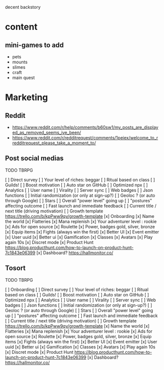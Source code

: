

decent backstory


# content

## mini-games to add
- pets
- mounts
- slimes
- craft
- main quest

# Marketing

## Reddit
- https://www.reddit.com/r/help/comments/b60sw1/my_posts_are_displayed_as_removed_seems_ive_been/
- https://www.reddit.com/r/redditrequest/comments/1peiex/welcome_to_rredditrequest_please_take_a_moment_to/

## Post social medias

TODO TBRPG

[ ] Direct survey
[ ] Your level of riches: beggar
[ ] Ritual based on class
[ ] Guilds!
[ ] Boost motivation
[ ] Auto star on GitHub
[ ] Optimized npx
[ ] Analytics
[ ] User name
[ ] Virality
[ ] Server sync
[ ] Web badges
[ ] Json functions
[ ] Initial randomization (or only at sign-up?)
[ ] Geoloc ? (or auto through Google)
[ ] Stars
[ ] Overall "power level" going up
[ ] "postures" affecting outcome
[ ] Fast launch and immediate feedback
[ ] Current title / next title (driving motivation)
[ ] Growth template https://trello.com/b/kpPww9qv/growth-template
[x] Onboarding
[x] Name the world
[x] Flatteries
[x] Mana replenish
[x] Your adventurer level : rookie
[x] Ads for open source
[x] Roulette
[x] Power, badges gold, silver, bronze
[x] Equip items
[x] Fights (always win the first)
[x] Better UI
[x] Event emitter
[x] User uuid
[x] Better ui
[x] Gamification
[x] Classes
[x] Avatars
[x] Play again 10s
[x] Discret mode
[x] Product Hunt https://blog.producthunt.com/how-to-launch-on-product-hunt-7c1843e06399
[x] Dashboard? https://hallmonitor.co/


## Tosort

TODO TBRPG

[ ] Onboarding
[ ] Direct survey
[ ] Your level of riches: beggar
[ ] Ritual based on class
[ ] Guilds!
[ ] Boost motivation
[ ] Auto star on GitHub
[ ] Optimized npx
[ ] Analytics
[ ] User name
[ ] Virality
[ ] Server sync
[ ] Web badges
[ ] Json functions
[ ] Initial randomization (or only at sign-up?)
[ ] Geoloc ? (or auto through Google)
[ ] Stars
[ ] Overall "power level" going up
[ ] "postures" affecting outcome
[ ] Fast launch and immediate feedback
[ ] Current title / next title (driving motivation)
[ ] Growth template https://trello.com/b/kpPww9qv/growth-template
[x] Name the world
[x] Flatteries
[x] Mana replenish
[x] Your adventurer level : rookie
[x] Ads for open source
[x] Roulette
[x] Power, badges gold, silver, bronze
[x] Equip items
[x] Fights (always win the first)
[x] Better UI
[x] Event emitter
[x] User uuid
[x] Better ui
[x] Gamification
[x] Classes
[x] Avatars
[x] Play again 10s
[x] Discret mode
[x] Product Hunt https://blog.producthunt.com/how-to-launch-on-product-hunt-7c1843e06399
[x] Dashboard? https://hallmonitor.co/
